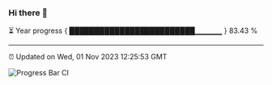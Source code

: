### Hi there 👋

⏳ Year progress { █████████████████████████▁▁▁▁▁ } 83.43 %

---

⏰ Updated on Wed, 01 Nov 2023 12:25:53 GMT

![Progress Bar CI](https://github.com/liununu/liununu/workflows/Progress%20Bar%20CI/badge.svg)
